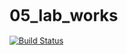 # 05_lab_works
[![Build Status](https://travis-ci.org/Ctarley/05_lab_works.svg?branch=master)](https://travis-ci.org/Ctarley/05_lab_works)
